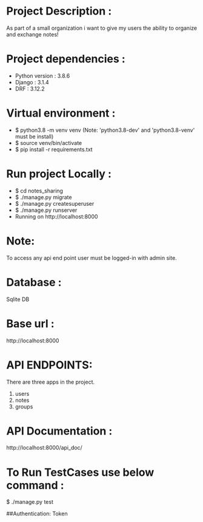 # Project Description :
  As part of a small organization i want to give my users the ability to organize and exchange notes!

# Project dependencies : 
- Python version : 3.8.6
- Django : 3.1.4
- DRF : 3.12.2

# Virtual environment : 
- $ python3.8 -m venv venv (Note: 'python3.8-dev' and 'python3.8-venv' must be install)
- $ source venv/bin/activate 
- $ pip install -r requirements.txt

# Run project Locally :
- $ cd notes_sharing
- $ ./manage.py migrate
- $ ./manage.py createsuperuser
- $ ./manage.py runserver
- Running on http://localhost:8000 

# Note: 
  To access any api end point user must be logged-in with admin site.

# Database : 
  Sqlite DB 

# Base url :
  http://localhost:8000

# API ENDPOINTS: 
  There are three apps in the project. 
  1. users
  2. notes
  3. groups 

# API Documentation : 
  http://localhost:8000/api_doc/

# To Run TestCases use below command : 
  $ ./manage.py test

##Authentication: 
Token
